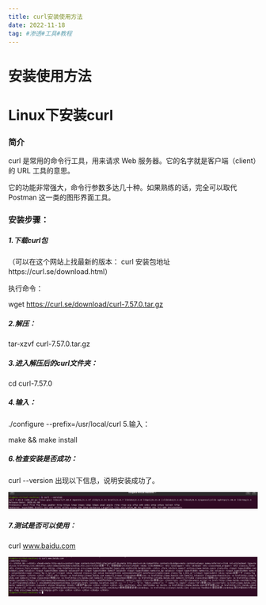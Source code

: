 ```yaml
---
title: curl安装使用方法
date: 2022-11-18
tag: #渗透#工具#教程
---
```


# 安装使用方法

# Linux下安装curl

### 简介

curl 是常用的命令行工具，用来请求 Web 服务器。它的名字就是客户端（client）的 URL 工具的意思。

它的功能非常强大，命令行参数多达几十种。如果熟练的话，完全可以取代 Postman 这一类的图形界面工具。

### 安装步骤：

##### 1.下载curl包

（可以在这个网站上找最新的版本：   curl 安装包地址https://curl.se/download.html）

执行命令：

wget https://curl.se/download/curl-7.57.0.tar.gz

##### 2.解压：

tar-xzvf  curl-7.57.0.tar.gz

##### 3.进入解压后的curl文件夹：

cd curl-7.57.0

##### 4.输入：

./configure --prefix=/usr/local/curl
5.输入：

make && make install

##### 6.检查安装是否成功：

curl --version
出现以下信息，说明安装成功了。 

![image-20221118121445684](2022-11-18-curl安装使用方法/image-20221118121445684.png)

##### 7.测试是否可以使用：

curl www.baidu.com

![image-20221118121511701](2022-11-18-curl安装使用方法/image-20221118121511701.png)